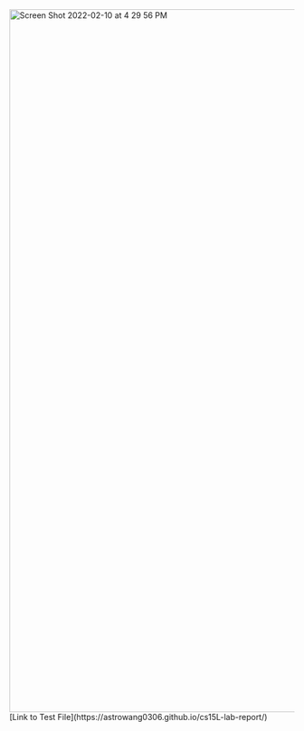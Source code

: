 <img width="1243" alt="Screen Shot 2022-02-10 at 4 29 56 PM" src="https://user-images.githubusercontent.com/97696773/153521624-36370280-04f2-440e-beb1-cbefe61a7b93.png">
[Link to Test File](https://astrowang0306.github.io/cs15L-lab-report/)
